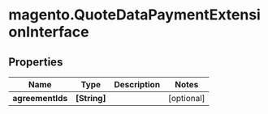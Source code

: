 # magento.QuoteDataPaymentExtensionInterface

## Properties
Name | Type | Description | Notes
------------ | ------------- | ------------- | -------------
**agreementIds** | **[String]** |  | [optional] 


